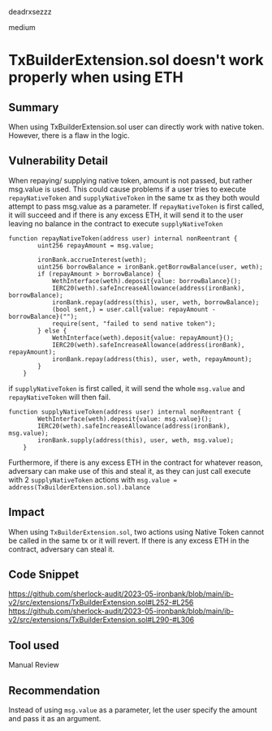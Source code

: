 deadrxsezzz

medium

# TxBuilderExtension.sol doesn't work properly when using ETH

## Summary
When using TxBuilderExtension.sol user can directly work with native token. However, there is a flaw in the logic. 

## Vulnerability Detail
When repaying/ supplying native token, amount is not passed, but rather msg.value is used. This could cause problems if a user tries to execute `repayNativeToken` and `supplyNativeToken` in the same tx as they both would attempt to pass msg.value as a parameter. If `repayNativeToken` is first called, it will succeed and if there is any excess ETH, it will send it to the user leaving no balance in the contract to execute `supplyNativeToken`
```solidity
function repayNativeToken(address user) internal nonReentrant {
        uint256 repayAmount = msg.value;

        ironBank.accrueInterest(weth);
        uint256 borrowBalance = ironBank.getBorrowBalance(user, weth);
        if (repayAmount > borrowBalance) {
            WethInterface(weth).deposit{value: borrowBalance}();
            IERC20(weth).safeIncreaseAllowance(address(ironBank), borrowBalance);
            ironBank.repay(address(this), user, weth, borrowBalance);
            (bool sent,) = user.call{value: repayAmount - borrowBalance}("");
            require(sent, "failed to send native token");
        } else {
            WethInterface(weth).deposit{value: repayAmount}();
            IERC20(weth).safeIncreaseAllowance(address(ironBank), repayAmount);
            ironBank.repay(address(this), user, weth, repayAmount);
        }
    }
```
if `supplyNativeToken` is first called, it will send the whole `msg.value` and `repayNativeToken` will then fail. 
```solidity
function supplyNativeToken(address user) internal nonReentrant {
        WethInterface(weth).deposit{value: msg.value}();
        IERC20(weth).safeIncreaseAllowance(address(ironBank), msg.value);
        ironBank.supply(address(this), user, weth, msg.value);
    }
```
Furthermore, if there is any excess ETH in the contract for whatever reason, adversary can make use of this and steal it, as they can just call execute with 2 `supplyNativeToken` actions with `msg.value = address(TxBuilderExtension.sol).balance`

## Impact
When using `TxBuilderExtension.sol`, two actions using Native Token cannot be called in the same tx or it will revert.
If there is any excess ETH in the contract, adversary can steal it. 

## Code Snippet
https://github.com/sherlock-audit/2023-05-ironbank/blob/main/ib-v2/src/extensions/TxBuilderExtension.sol#L252-#L256
https://github.com/sherlock-audit/2023-05-ironbank/blob/main/ib-v2/src/extensions/TxBuilderExtension.sol#L290-#L306

## Tool used

Manual Review

## Recommendation
Instead of using `msg.value` as a parameter, let the user specify the amount and pass it as an argument. 